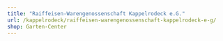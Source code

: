 ```yaml
---
title: "Raiffeisen-Warengenossenschaft Kappelrodeck e.G."
url: /kappelrodeck/raiffeisen-warengenossenschaft-kappelrodeck-e-g/
shop: Garten-Center
---
```

